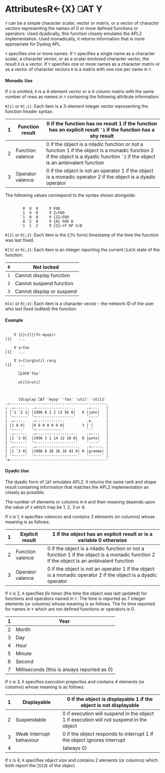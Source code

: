 




<h1 class="heading"><span class="name">Attributes</span><span class="command">R←{X} ⎕AT Y</span></h1>

`Y` can be a simple character scalar, vector or matrix, or a vector of character vectors representing the names of 0 or more defined functions or operators. Used dyadically, this function closely emulates the APL2 implementation. Used monadically, it returns information that is more appropriate for Dyalog APL.


`Y` specifies one or more names. If `Y` specifies a single name as a character scalar, a character vector, or as a scalar enclosed character vector, the result `R` is a vector. If `Y` specifies one or more names as a character matrix or as a vector of character vectors `R` is a matrix with one row per name in `Y`.



#### Monadic Use


If `X` is omitted, `R` is a 4-element vector or a 4 column matrix with the same number of rows as names in `Y` containing the following attribute information:


`R[1]` or `R[;1]`: Each item is a 3-element integer vector representing the function header syntax:


| 1 | Function result | 0 if the function has no result 1 if the function has an explicit result `¯1` if the function has a shy result |
| --- | --- | ---  |
| 2 | Function valence | 0 if the object is a niladic function or not a function 1 if the object is a monadic function 2 if the object is a dyadic function `¯2` if the object is an ambivalent 				function |
| 3 | Operator valence | 0 if the object is not an operator 1 if the object is a monadic operator 2 if the object is a dyadic operator |




The following values correspond to the syntax shown alongside:
```apl

        0  0  0     ∇ FOO
        1  0  0     ∇ Z←FOO
       ¯1  0  0     ∇ {Z}←FOO
        0 ¯2  0     ∇ {A} FOO B
       ¯1  1  2     ∇ {Z}←(F OP G)B
```



`R[2]` or `R[;2]`: Each item is the (`⎕TS` form) timestamp of the time the function was last fixed.



`R[3]` or `R[;3]`: Each item is an integer reporting the current `⎕LOCK` state of the function:


| `0` | Not locked |
| --- | ---  |
| `1` | Cannot display function |
| `2` | Cannot suspend function |
| `3` | Cannot display or suspend |



`R[4]` or `R[;4]`: Each item is a character vector - the network ID of the user who last fixed (edited) the function.

#### Example
```apl

    ∇ {z}←{l}(fn myop)r
[1]   ...

    ∇ z←foo
[1]   ...

    ∇ z←{larg}util rarg
[1]   ...

      ⎕LOCK'foo'

      util2←util
```
```apl


      ]display ⎕AT 'myop' 'foo' 'util' 'util2'
.→--------------------------------------------.
↓ .→------. .→-----------------.     .→---.   |
| |¯1 ¯2 1| |1996 8 2 2 13 56 0|   0 |john|   |
| '~------' '~-----------------'     '----'   |
| .→----.   .→------------.          .⊖.      |
| |1 0 0|   |0 0 0 0 0 0 0|        3 | |      |
| '~----'   '~------------'          '-'      |
| .→-----.  .→------------------.    .→---.   |
| |1 ¯2 0|  |1996 3 1 14 12 10 0|  0 |pete|   |
| '~-----'  '~------------------'    '----'   |
| .→-----.  .→-------------------.   .→-----. |
| |1 ¯2 0|  |1998 8 26 16 16 42 0| 0 |graeme| |
| '~-----'  '~-------------------'   '------' |
'∊--------------------------------------------'
```


#### Dyadic Use


The dyadic form of `⎕AT` emulates APL2. It returns the same rank and shape result containing information that matches the APL2 implementation as closely as possible.


The number of elements or columns in `R` and their meaning depends upon the value of `X` which may be 1, 2, 3 or 4.




If `X` is 1, `R` specifies *valences* and contains 3 elements (or columns) whose meaning is as follows:


| 1 | Explicit result | 1 if the object has an explicit result or is a variable 0 otherwise |
| --- | --- | ---  |
| 2 | Function valence | 0 if the object is a niladic function or not a function 1 if the object is a monadic function 2 if the object is an ambivalent function |
| 3 | Operator valence | 0 if the object is not an operator 1 if the object is a monadic operator 2 if the object is a dyadic operator |




If `X` is 2, `R` specifies *fix times* (the time the object was last updated) for functions and operators named in `Y`. The time is reported as 7 integer elements (or columns) whose meaning is as follows. The fix time reported for names in `Y` which are not defined functions or operators is 0.


| 1 | Year |
| --- | ---  |
| 2 | Month |
| 3 | Day |
| 4 | Hour |
| 5 | Minute |
| 6 | Second |
| 7 | Milliseconds (this is always reported as 0) |




If `X` is 3, `R` specifies *execution properties* and contains 4 elements (or columns) whose meaning is as follows:


| 1 | Displayable | 0 if the object is displayable 1 if the object is not displayable |
| --- | --- | ---  |
| 2 | Suspendable | 0 if execution will suspend in the object 1 if execution will not suspend in the object |
| 3 | Weak Interrupt behaviour | 0 if the object responds to interrupt 1 if the object ignores interrupt |
| 4 |  | (always 0) |



If `X` is 4, `R` specifies *object size* and contains 2 elements (or columns) which both report the `⎕SIZE` of the object.


